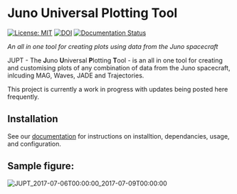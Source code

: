 # Juno Universal Plotting Tool
 [![License: MIT](https://img.shields.io/badge/License-MIT-yellow.svg)](https://opensource.org/licenses/MIT) [![DOI](https://zenodo.org/badge/DOI/10.5281/zenodo.8223819.svg)](https://doi.org/10.5281/zenodo.8246361) [![Documentation Status](https://readthedocs.org/projects/jupt/badge/?version=latest)](https://jupt.readthedocs.io/en/latest/?badge=latest)

*An all in one tool for creating plots using data from the Juno spacecraft*

JUPT - The **J**uno **U**niversal **P**lotting **T**ool - is an all in one tool for creating and customising plots of any combination of data from the Juno spacecraft, inlcuding MAG, Waves, JADE and Trajectories.

This project is currently a work in progress with updates being posted here frequently.

## Installation

See our [documentation](https://jupt.readthedocs.io/en/latest/) for instructions on installtion, dependancies, usage, and configuration.

## Sample figure:
![JUPT_2017-07-06T00:00:00_2017-07-09T00:00:00](https://github.com/daraghhollman/JUPT/assets/62439417/143b9ede-efb4-4d1f-a15e-b6de69baae36)
